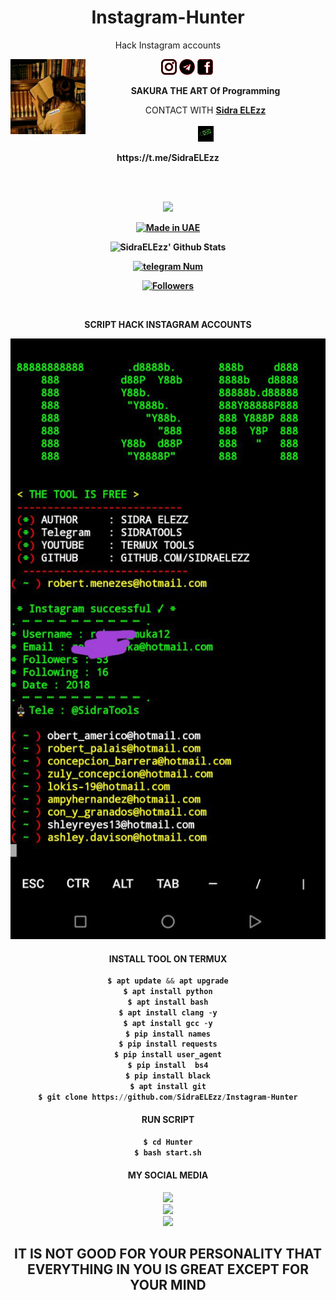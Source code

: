 <h1 align="center">Instagram-Hunter</h1>
<p align="center">Hack Instagram accounts</p>


<img src="https://raw.githubusercontent.com/SidraELEzz/Instagram-Hunter/main/%D8%A7%D9%84%D9%82%D9%88%D8%A7%D9%84%D8%A8/IMG_20220202_161453_756.jpg" width="120" height="120" align="left">
<center>
  
  
 

<a href="https://Instagram.com/SidraELEzz" target="_blank"><img src="https://raw.githubusercontent.com/SidraELEzz/Instagram-Hunter/main/%D8%A7%D9%84%D9%82%D9%88%D8%A7%D9%84%D8%A8/instagram.png" alt="alt text" width="25" height="25"></a> 
<a href="https://t.me/SidraTools/1"><img src="https://raw.githubusercontent.com/SidraELEzz/Instagram-Hunter/main/%D8%A7%D9%84%D9%82%D9%88%D8%A7%D9%84%D8%A8/telegram.png" alt="alt text" width="25" height="25"></a>
<a href="https://www.facebook.com/118462356860246" target="_blank"><img src="https://raw.githubusercontent.com/SidraELEzz/Instagram-Hunter/main/%D8%A7%D9%84%D9%82%D9%88%D8%A7%D9%84%D8%A8/facebook.png" alt="alt text" width="25" height="25"></a> <a href="https://raw.githubusercontent.com/SidraELEzz/Instagram-Hunter/main/%D8%A7%D9%84%D9%82%D9%88%D8%A7%D9%84%D8%A8/IMG_20220202_163201_065.jpg" alt="alt text" width="25" height="25"></a> 
&nbsp;&nbsp;     &nbsp;&nbsp;    &nbsp;&nbsp;   &nbsp;&nbsp;   &nbsp;&nbsp;
  
____SAKURA THE ART Of Programming____

CONTACT WITH <a href="https://github.com/SidraELEzz"><b>Sidra ELEzz </a> </br><br>
<img src="https://raw.githubusercontent.com/SidraELEzz/Instagram-Hunter/main/%D8%A7%D9%84%D9%82%D9%88%D8%A7%D9%84%D8%A8/IMG_20220202_163157_440.jpg" alt="alt text" width="25" height="25"> <br>
<p>https://t.me/SidraELEzz</p>  <br> <br> 


![](https://img.shields.io/badge/SidraELEzz-orange?style=for-the-badge&logo=python.svg) 
<p align="center">
<a href="#"><img title="Made in UAE" src="https://img.shields.io/badge/MADE%20IN-UAE-red.svg?style=for-the-badge&logo=github"></a>

</p>
<p align="center">
<img alt="SidraELEzz' Github Stats" src="https://github-readme-stats.vercel.app/api?username=SidraELEzz&show_icons=true&include_all_commits=true&hide_border=true" />

</p>
<p align="center">
<a href="#"><img title="telegram Num" src="https://img.shields.io/badge/telegram%20Num-SidtaTools-red.svg?style=for-the-badge&logo=telegram"></a>
</p>
<p align="center">
<a href="https://github.com/SidraELEzz/followers"><img title="Followers" src="https://img.shields.io/github/followers/SidraELEzz?color=blue&style=flat-square"></a>
</p>

</br>
<p align="center">
      SCRIPT HACK INSTAGRAM ACCOUNTS
</p>
  
![IMG_20220310_170258_329](https://raw.githubusercontent.com/SidraELEzz/Instagram-Hunter/main/%D8%A7%D9%84%D9%82%D9%88%D8%A7%D9%84%D8%A8/IMG_20220310_170258_329.jpg)


#### INSTALL TOOL ON TERMUX
```python
$ apt update && apt upgrade
$ apt install python
$ apt install bash
$ apt install clang -y
$ apt install gcc -y
$ pip install names
$ pip install requests
$ pip install user_agent
$ pip install  bs4
$ pip install black
$ apt install git
$ git clone https://github.com/SidraELEzz/Instagram-Hunter
```
#### RUN SCRIPT
```bash
$ cd Hunter
$ bash start.sh
```


#### MY SOCIAL MEDIA

[![](https://img.shields.io/badge/Github-black?logo=Github&logoColor=red&labelColor=black)](https://github.com/SidraTools) <br>
[![](https://img.shields.io/badge/Facebook-black?logo=Facebook&logoColor=red&labelColor=black)](https://www.facebook.com/118462356860246) <br>
[![](https://img.shields.io/badge/Telegram-black?logo=Instagram&logoColor=red&labelColor=black)](https://t.me/SidraToools) <br>


<h2> IT IS NOT GOOD FOR YOUR PERSONALITY THAT EVERYTHING IN YOU IS GREAT EXCEPT FOR YOUR MIND <h2\>
